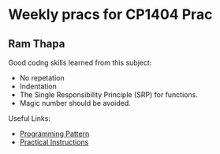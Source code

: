 
# Weekly pracs for CP1404 Prac
## Ram Thapa
Good codng skills learned from this subject:
- No repetation
- Indentation
- The Single Responsibility Principle (SRP) for functions.
- Magic number should be avoided.

Useful Links:
- [Programming Pattern](https://github.com/CP1404/Starter/wiki/Programming-Patterns)
- [Practical Instructions](https://github.com/CP1404/Practicals/blob/master/README.md)